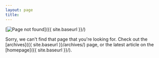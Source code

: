 ```yaml
---
layout: page
title: 
---
```


[<img src="{{ site.baseurl }}/images/error.png" alt="Page not found"/>]({{ site.baseurl }}/)

Sorry, we can't find that page that you're looking for. Check out the [archives]({{ site.baseurl }}/archives/) page, or the latest article on the [homepage]({{ site.baseurl }}/).



